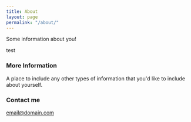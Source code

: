 ```yaml
---
title: About
layout: page
permalink: "/about/"
---
```


Some information about you!

test
### More Information

A place to include any other types of information that you'd like to include about yourself.

### Contact me

[email@domain.com](mailto:email@domain.com)
